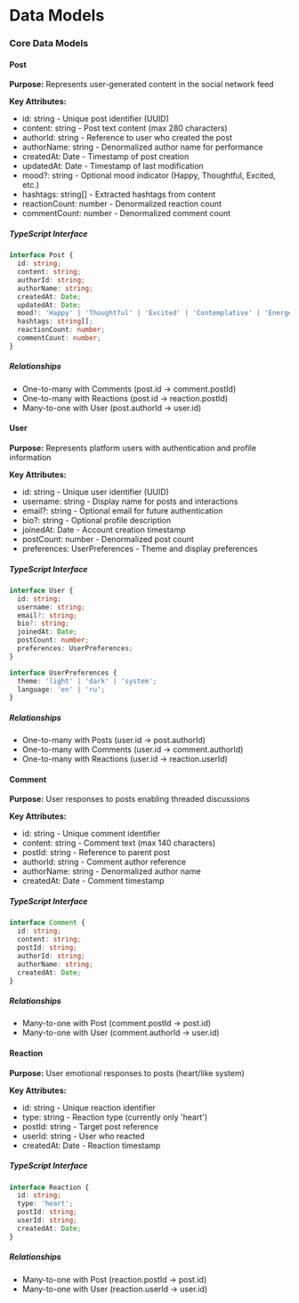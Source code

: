 # Data Models

### Core Data Models

#### Post

**Purpose:** Represents user-generated content in the social network feed

**Key Attributes:**
- id: string - Unique post identifier (UUID)
- content: string - Post text content (max 280 characters)
- authorId: string - Reference to user who created the post
- authorName: string - Denormalized author name for performance
- createdAt: Date - Timestamp of post creation
- updatedAt: Date - Timestamp of last modification
- mood?: string - Optional mood indicator (Happy, Thoughtful, Excited, etc.)
- hashtags: string[] - Extracted hashtags from content
- reactionCount: number - Denormalized reaction count
- commentCount: number - Denormalized comment count

##### TypeScript Interface

```typescript
interface Post {
  id: string;
  content: string;
  authorId: string;
  authorName: string;
  createdAt: Date;
  updatedAt: Date;
  mood?: 'Happy' | 'Thoughtful' | 'Excited' | 'Contemplative' | 'Energetic';
  hashtags: string[];
  reactionCount: number;
  commentCount: number;
}
```

##### Relationships
- One-to-many with Comments (post.id → comment.postId)
- One-to-many with Reactions (post.id → reaction.postId)
- Many-to-one with User (post.authorId → user.id)

#### User

**Purpose:** Represents platform users with authentication and profile information

**Key Attributes:**
- id: string - Unique user identifier (UUID)
- username: string - Display name for posts and interactions
- email?: string - Optional email for future authentication
- bio?: string - Optional profile description
- joinedAt: Date - Account creation timestamp
- postCount: number - Denormalized post count
- preferences: UserPreferences - Theme and display preferences

##### TypeScript Interface

```typescript
interface User {
  id: string;
  username: string;
  email?: string;
  bio?: string;
  joinedAt: Date;
  postCount: number;
  preferences: UserPreferences;
}

interface UserPreferences {
  theme: 'light' | 'dark' | 'system';
  language: 'en' | 'ru';
}
```

##### Relationships
- One-to-many with Posts (user.id → post.authorId)
- One-to-many with Comments (user.id → comment.authorId)
- One-to-many with Reactions (user.id → reaction.userId)

#### Comment

**Purpose:** User responses to posts enabling threaded discussions

**Key Attributes:**
- id: string - Unique comment identifier
- content: string - Comment text (max 140 characters)
- postId: string - Reference to parent post
- authorId: string - Comment author reference
- authorName: string - Denormalized author name
- createdAt: Date - Comment timestamp

##### TypeScript Interface

```typescript
interface Comment {
  id: string;
  content: string;
  postId: string;
  authorId: string;
  authorName: string;
  createdAt: Date;
}
```

##### Relationships
- Many-to-one with Post (comment.postId → post.id)
- Many-to-one with User (comment.authorId → user.id)

#### Reaction

**Purpose:** User emotional responses to posts (heart/like system)

**Key Attributes:**
- id: string - Unique reaction identifier
- type: string - Reaction type (currently only 'heart')
- postId: string - Target post reference
- userId: string - User who reacted
- createdAt: Date - Reaction timestamp

##### TypeScript Interface

```typescript
interface Reaction {
  id: string;
  type: 'heart';
  postId: string;
  userId: string;
  createdAt: Date;
}
```

##### Relationships
- Many-to-one with Post (reaction.postId → post.id)
- Many-to-one with User (reaction.userId → user.id)